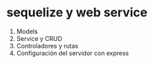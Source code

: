 # sequelize y web service
1. Models
2. Service y CRUD
3. Controladores y rutas
4. Configuración del servidor con express
